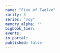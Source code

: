 ```yaml
---
name: "Five of Twelve"
rarity: 5
series: "voy"
memory_alpha: ""
bigbook_tier:
events:
in_portal:
published: false
---
```

